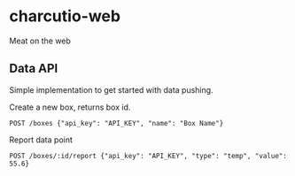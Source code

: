 charcutio-web
=============

Meat on the web

Data API
--------

Simple implementation to get started with data pushing.

Create a new box, returns box id.

    POST /boxes {"api_key": "API_KEY", "name": "Box Name"}
    
Report data point

    POST /boxes/:id/report {"api_key": "API_KEY", "type": "temp", "value": 55.6} 
